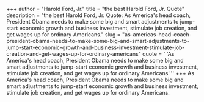 +++
author = "Harold Ford, Jr."
title = "the best Harold Ford, Jr. Quote"
description = "the best Harold Ford, Jr. Quote: As America's head coach, President Obama needs to make some big and smart adjustments to jump-start economic growth and business investment, stimulate job creation, and get wages up for ordinary Americans."
slug = "as-americas-head-coach-president-obama-needs-to-make-some-big-and-smart-adjustments-to-jump-start-economic-growth-and-business-investment-stimulate-job-creation-and-get-wages-up-for-ordinary-americans"
quote = '''As America's head coach, President Obama needs to make some big and smart adjustments to jump-start economic growth and business investment, stimulate job creation, and get wages up for ordinary Americans.'''
+++
As America's head coach, President Obama needs to make some big and smart adjustments to jump-start economic growth and business investment, stimulate job creation, and get wages up for ordinary Americans.
